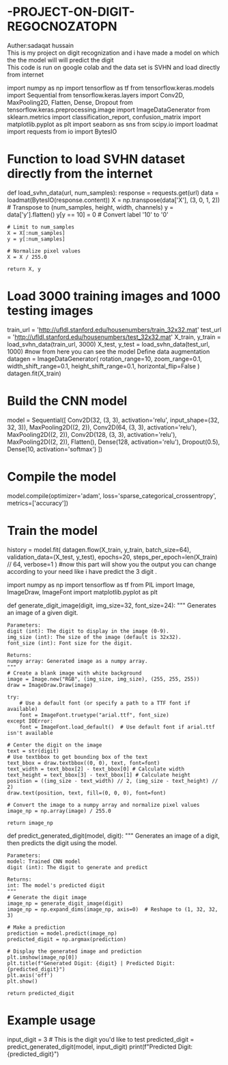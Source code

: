 # -PROJECT-ON-DIGIT-REGOCNOZATOPN
Auther:sadaqat hussain
<br>
This is my project on digit recognization and i have made a model on which the the model will will predict the digit 
<br>
This code is run on google colab and the data set is SVHN and load directly from internet
<br>

import numpy as np
import tensorflow as tf
from tensorflow.keras.models import Sequential
from tensorflow.keras.layers import Conv2D, MaxPooling2D, Flatten, Dense, Dropout
from tensorflow.keras.preprocessing.image import ImageDataGenerator
from sklearn.metrics import classification_report, confusion_matrix
import matplotlib.pyplot as plt
import seaborn as sns
from scipy.io import loadmat
import requests
from io import BytesIO

# Function to load SVHN dataset directly from the internet
def load_svhn_data(url, num_samples):
    response = requests.get(url)
    data = loadmat(BytesIO(response.content))
    X = np.transpose(data['X'], (3, 0, 1, 2))  # Transpose to (num_samples, height, width, channels)
    y = data['y'].flatten()
    y[y == 10] = 0  # Convert label '10' to '0'
    
    # Limit to num_samples
    X = X[:num_samples]
    y = y[:num_samples]
    
    # Normalize pixel values
    X = X / 255.0
    
    return X, y




# Load 3000 training images and 1000 testing images
train_url = 'http://ufldl.stanford.edu/housenumbers/train_32x32.mat'
test_url = 'http://ufldl.stanford.edu/housenumbers/test_32x32.mat'
X_train, y_train = load_svhn_data(train_url, 3000)
X_test, y_test = load_svhn_data(test_url, 1000)
#now from here you can see the model
 Define data augmentation
datagen = ImageDataGenerator(
    rotation_range=10,
    zoom_range=0.1,
    width_shift_range=0.1,
    height_shift_range=0.1,
    horizontal_flip=False
)
datagen.fit(X_train)

# Build the CNN model
model = Sequential([
    Conv2D(32, (3, 3), activation='relu', input_shape=(32, 32, 3)),
    MaxPooling2D((2, 2)),
    Conv2D(64, (3, 3), activation='relu'),
    MaxPooling2D((2, 2)),
    Conv2D(128, (3, 3), activation='relu'),
    MaxPooling2D((2, 2)),
    Flatten(),
    Dense(128, activation='relu'),
    Dropout(0.5),
    Dense(10, activation='softmax')
])

# Compile the model
model.compile(optimizer='adam', loss='sparse_categorical_crossentropy', metrics=['accuracy'])

# Train the model
history = model.fit(
    datagen.flow(X_train, y_train, batch_size=64),
    validation_data=(X_test, y_test),
    epochs=20,
    steps_per_epoch=len(X_train) // 64,
    verbose=1
)
#now this part will show you the output you can change according to your need like  i have predict the 3 digit .

import numpy as np
import tensorflow as tf
from PIL import Image, ImageDraw, ImageFont
import matplotlib.pyplot as plt

def generate_digit_image(digit, img_size=32, font_size=24):
    """
    Generates an image of a given digit.
    
    Parameters:
    digit (int): The digit to display in the image (0-9).
    img_size (int): The size of the image (default is 32x32).
    font_size (int): Font size for the digit.
    
    Returns:
    numpy array: Generated image as a numpy array.
    """
    # Create a blank image with white background
    image = Image.new("RGB", (img_size, img_size), (255, 255, 255))
    draw = ImageDraw.Draw(image)
    
    try:
        # Use a default font (or specify a path to a TTF font if available)
        font = ImageFont.truetype("arial.ttf", font_size)
    except IOError:
        font = ImageFont.load_default()  # Use default font if arial.ttf isn't available
    
    # Center the digit on the image
    text = str(digit)
    # Use textbbox to get bounding box of the text
    text_bbox = draw.textbbox((0, 0), text, font=font)  
    text_width = text_bbox[2] - text_bbox[0] # Calculate width
    text_height = text_bbox[3] - text_bbox[1] # Calculate height
    position = ((img_size - text_width) // 2, (img_size - text_height) // 2)
    draw.text(position, text, fill=(0, 0, 0), font=font)
    
    # Convert the image to a numpy array and normalize pixel values
    image_np = np.array(image) / 255.0
    
    return image_np

def predict_generated_digit(model, digit):
    """
    Generates an image of a digit, then predicts the digit using the model.
    
    Parameters:
    model: Trained CNN model
    digit (int): The digit to generate and predict
    
    Returns:
    int: The model's predicted digit
    """
    # Generate the digit image
    image_np = generate_digit_image(digit)
    image_np = np.expand_dims(image_np, axis=0)  # Reshape to (1, 32, 32, 3)
    
    # Make a prediction
    prediction = model.predict(image_np)
    predicted_digit = np.argmax(prediction)
    
    # Display the generated image and prediction
    plt.imshow(image_np[0])
    plt.title(f"Generated Digit: {digit} | Predicted Digit: {predicted_digit}")
    plt.axis('off')
    plt.show()
    
    return predicted_digit

# Example usage
input_digit = 3 # This is the digit you'd like to test
predicted_digit = predict_generated_digit(model, input_digit)
print(f"Predicted Digit: {predicted_digit}")





